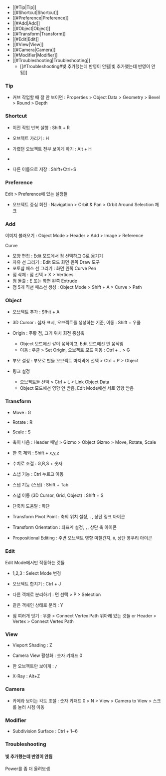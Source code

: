 - [[#Tip|Tip]]
- [[#Shortcut|Shortcut]]
- [[#Preference|Preference]]
- [[#Add|Add]]
- [[#Object|Object]]
- [[#Transform|Transform]]
- [[#Edit|Edit]]
- [[#View|View]]
- [[#Camera|Camera]]
- [[#Modifier|Modifier]]
- [[#Troubleshooting|Troubleshooting]]
	- [[#Troubleshooting#빛 추가했는데 반영이 안됨|빛 추가했는데 반영이 안됨]]


### Tip

- 커브 작업할 때 잘 안 보이면 : Properties > Object Data > Geometry > Bevel > Round > Depth


### Shortcut

- 이전 작업 반복 실행 : Shift + R
- 오브젝트 가리기 : H
- 가렸던 오브젝트 전부 보이게 하기 : Alt + H

- 

- 다른 이름으로 저장 : Shift+Ctrl+S

### Preference

Edit > Preference에 있는 설정들

- 오브젝트 중심 회전 : Navigation > Orbit & Pan > Orbit Around Selection 체크

### Add

이미지 불러오기 : Object Mode > Header > Add > Image > Reference

Curve
- 모양 편집 : Edit 모드에서 점 선택하고 G로 옮기기
- 자유 선 그리기 : Edit 모드 화면 왼쪽 Draw 도구
- 포토샵 패스 선 그리기 : 화면 왼쪽 Curve Pen
- 점 삭제 : 점 선택 > X > Vertices
- 점 돌출 : E 또는 화면 왼쪽 Extrude
- 점 5개 직선 패스선 생성 : Object Mode > Shift + A > Curve > Path



### Object

- 오브젝트 추가 : Sfhit + A

- 3D Cursor : 십자 표시, 오브젝트를 생성하는 기준, 이동 : Shift + 우클
- Origin : 주황 점, 크기 위치 회전 중심축
	- Object 모드에선 같이 움직이고, Edit 모드에선 안 움직임
	- 이동 : 우클 > Set Origin, 오브젝트 모드 이동 : Ctrl + `.` > G
- 부모 설정 : 부모로 만들 오브젝트 마지막에 선택 > Ctrl + P > Object
- 링크 설정
	- 오브젝트들 선택 > Ctrl + L > Link Object Data
	- Object 모드에선 영향 안 받음, Edit Mode에선 서로 영향 받음

### Transform

- Move : G
- Rotate : R
- Scale : S

- 축이 나옴 : Header 패널 > Gizmo > Object Gizmo > Move, Rotate, Scale
- 한 축 제외 : Shift + x,y,z
- 수치로 조절 : G,R,S + 숫자
- 스냅 기능 : Ctrl 누르고 이동
- 스냅 기능 (스냅) : Shift + Tab
- 스냅 이동 (3D Cursor, Grid, Object) : Shift + S
- 단축키 도움말 : 하단

- Transform Pivot Point : 축의 위치 설정, `.`, 상단 링크 아이콘
- Transform Orientation : 좌표계 설정, `,`, 상단 축 아이콘
- Propositional Editing : 주변 오브젝트 영향 미칠건지, `O`, 상단 봉우리 아이콘

### Edit

Edit Mode에서만 작동하는 것들

- 1,2,3 : Select Mode 변경

- 오브젝트 합치기 : Ctrl + J
- 다른 객체로 분리하기 : 면 선택 > P > Selection
- 같은 객체인 상태로 분리 : Y

- 점 여러개 잇기 : 우클 > Connect Vertex Path 위아래 있는 것들 or Header > Vertex > Connect Vertex Path

### View

- Vieport Shading : Z

- Camera View 활성화 : 숫자 키패드 0

- 한 오브젝트만 보이게 : `/`
- X-Ray : Alt+Z

### Camera



- 카메라 보이는 각도 조절 : 숫자 키패드 0 > N > View > Camera to View > 스크롤 눌러 시점 이동

### Modifier

- Subdivision Surface : Ctrl + 1~6


### Troubleshooting

#### 빛 추가했는데 반영이 안됨
Power를 좀 더 올려보셈
